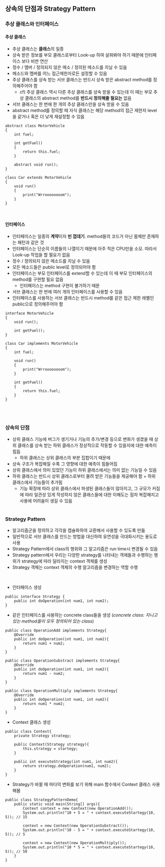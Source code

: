 ## 상속의 단점과 Strategy Pattern

### 추상 클래스와 인터페이스
#### 추상 클래스
- 추상 클래스는 **클래스**의 일종
- 상속 받은 정보를 부모 클래스로부터 Look-up 하여 살펴봐야 하기 때문에 인터페이스 보다 비싼 연산
- 정수 / 멤버 / 정의되지 않은 메소 / 정의된 메소드를 지닐 수 있음
- 메소드와 멤버를 어느 접근제한자로든 설정할 수 있음
- 추상 클래스를 상속 받는 서브 클래스는 반드시 상속 받은 abstract method를 정의해주어야 함
    - cf) 추상 클래스 역시 다른 추상 클래스를 상속 받을 수 있는데 이 때는 부모 추상 클래스의 abstract method를 **반드시 정의해줄 필요는** 없음
- 서브 클래스는 한 번에 한 개의 추상 클래스만을 상속 받을 수 있음
- abstract method를 정의할 때 자식 클래스는 해당 method의 접근 제한자 level을 같거나 혹은 더 낮게 재설정할 수 있음
```
abstract class MotorVehicle
{
    int fuel;

    int getFuel()
    {
        return this.fuel;
    }

    abstract void run();
}

class Car extends MotorVehicle
{
    void run()
    {
        print("Wrroooooooom");
    }
}
```
<br>

#### 인터페이스
- 인터페이스는 일종의 **계약**이자 **빈 껍데기**. method들의 코드가 아닌 몸체만 존재하는 패턴과 같은 것
- 인터페이스는 단순히 이름들의 나열이기 때문에 아주 적은 CPU만을 소모. 따라서 Look-up 작업을 할 필요가 없음
- 정수 / 정의되지 않은 메소드를 지닐 수 있음
- 모든 메소드들은 public level로 정의되어야 함
- 인터페이스는 부모 인터페이스를 extend할 수 있는데 이 때 부모 인터페이스의 method를 구현할 필요 없음
    - 인터페이스는 method 구현이 불가하기 때문
- 서브 클래스는 한 번에 여러 개의 인터페이스를 사용할 수 있음
- 인터페이스를 사용하는 서브 클래스는 반드시 method를 같은 접근 제한 레벨인 public으로 정의해주어야 함
```
interface MotorVehicle
{
    void run();

    int getFuel();
}

class Car implements MotorVehicle
{
    int fuel;

    void run()
    {
        print("Wrroooooooom");
    }

    int getFuel()
    {
        return this.fuel;
    }
}
```
<br><br>

### 상속의 단점
- 상위 클래스 기능에 버그가 생기거나 기능의 추가/변경 등으로 변화가 생겼을 때 상위 클래스를 상속 받는 하위 클래스가 정상적으로 작동할 수 있을지에 대한 예측이 힘듬
    - 하위 클래스는 상위 클래스의 부분 집합이기 때문에
- 상속 구조가 복잡해질 수록 그 영향에 대한 예측이 힘들어짐
- 상위 클래스에서 의미 있었던 기능이 하위 클래스에서는 의미 없는 기능일 수 있음
- 하위 클래스는 반드시 상위 클래스로부터 물려 받은 기능들을 제공해야 함 + 하위 클래스에서 기능들이 추가됨
    - 기능 확장에 따라 상위 클래스에서 파생된 클래스들이 많아지고, 그 규모가 커짐에 따라 일관성 있게 작성하지 않은 클래스들에 대한 이해도는 점차 복잡해지고 사용에 어려움이 생길 수 있음
<br><br>

### Strategy Pattern
- 알고리즘군을 정의하고 각각을 캡슐화하여 교환해서 사용할 수 있도록 만듦
- 일반적으로 서브 클래스를 만드는 방법을 대신하여 유연성을 극대화시키는 용도로 사용
- Strategy Pattern에서 class의 행위와 그 알고리즘은 run time시 변경될 수 있음
- Strategy pattern에서 우리는 다양한 strategy를 나타내는 객체들과 수행하는 행위가 strategy에 따라 달라지는 context 객체를 생성
- Strategy 객체는 context 객체의 수행 알고리즘을 변경하는 역할 수행
<br>

- 인터페이스 생성
```
public interface Strategy {
    public int doOperation(int num1, int num2);
}
```
- 같은 인터페이스를 사용하는 concrete class들을 생성 (*concrete class: 지니고 있는 method들이 모두 정의되어 있는 class*)
```
public class OperationAdd implements Strategy{
    @Override
    public int doOperation(int num1, int num2){
        return num1 + num2;
    }
}

public class OperationSubstract implements Strategy{
    @Override
    public int doOperation(int num1, int num2){
        return num1 - num2;
    }
}

public class OperationMultiply implements Strategy{
    @Override
    public int doOperation(int num1, int num2){
        return num1 * num2;
    }
}
```
- Context 클래스 생성
```
public class Context{
    private Strategy strategy;

    public Context(Strategy strategy){
        this.strategy = startegy;
    }

    public int executeStrategy(int num1, int num2){
        return strategy.doOperation(num1, num2);
    }
}
```
- Strategy가 바뀔 때 마다의 변화를 보기 위해 main 함수에서 Context 클래스 사용해봄
```
public class StrategyPatternDemo{
    public static void main(String[] args){
        Context context = new Context(new OperationAdd());
        System.out.println("10 + 5 = " + context.executeStartegy(10, 5)); // 15

        context = new Context(new OperationSubstract());
        System.out.println("10 - 5 = " + context.executeStartegy(10, 5)); // 5

        context = new Context(new OperationMultiply());
        System.out.println("10 * 5 = " + context.executeStartegy(10, 5)); // 50
    }
}
```
<br>